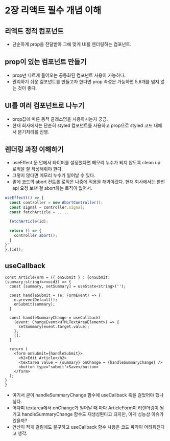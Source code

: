 # 2장 리액트 필수 개념 이해

## 리액트 정적 컴포넌트

- 단순하게 prop을 전달받아 그에 맞게 UI를 렌더링하는 컴포넌트.

## prop이 있는 컴포넌트 만들기

- prop만 다르게 들어오는 공통화된 컴포넌트 사용이 가능하다.
- 관리하기 쉬운 컴포넌트를 만들고자 한다면 prop 속성은 가능하면 5,6개를 넘지 않는 것이 좋다.

## UI를 여러 컴포넌트로 나누기

- prop값에 따른 동적 클래스명을 사용하시는지 궁금.
- 현재 회사에서는 단순히 styled 컴포넌트를 사용하고 prop으로 styled 코드 내에서 분기처리를 진행.

## 렌더링 과정 이해하기

- useEffect 문 안에서 타이머를 설정했다면 메모리 누수가 되지 않도록 clean up 로직을 잘 작성해줘야 한다.
- 그렇지 않다면 메모리 누수가 일어날 수 있다.
- 밑에 코드의 abort 컨트롤 로직은 나중에 적용을 해봐야겠다. 현재 회사에서는 한번 api 요청 보낸 걸 abort하는 로직이 없어서.

```ts
useEffect(() => {
  const controller = new AbortController();
  const signal = controller.signal;
  const fetchArticle = .....

  fetchArticle(id);

  return () => {
    controller.abort();
  }
}'
},[id]);
```

## useCallback

```tsx
const ArticleForm = ({ onSubmit } : {onSubmit: (summary:string)=>void}) => {
  const [summary, setSummary] = useState<string>('');

  const handleSubmit = (e: FormEvent) => {
    e.preventDefault();
    onSubmit(summary);
  }

  const handleSummaryChange = useCallback(
    (event: ChangeEvent<HTMLTextAreaElement>) => {
      setSummary(event.target.value);
    },
    [].
  }

  return (
    <form onSubmit={handleSubmit}>
      <h2>Edit Article</h2>
      <textarea value = {summary} onChange = {handleSummaryChange} />
      <button type="submit">Save</button>
    </form>
  );
}
}
```

- 여기서 굳이 handleSummaryChange 함수에 useCallback 훅을 걸었어야 했나 싶다.
- 어차피 textarea에서 onChange가 일어날 때 마다 ArticleForm이 리렌더링이 될거고 handleSummaryChange 함수도 재생성된다고 되지만, 이게 성능상 이슈가 있을까?
- 연산이 적게 걸림에도 불구하고 useCallback 함수 사용은 코드 파악이 어려워진다고 생각.
